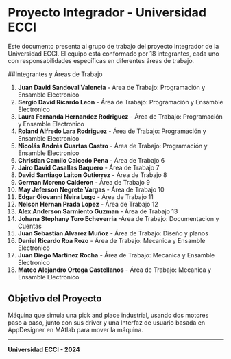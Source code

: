 # Proyecto Integrador - Universidad ECCI

Este documento presenta al grupo de trabajo del proyecto integrador de la Universidad ECCI. El equipo está conformado por 18 integrantes, cada uno con responsabilidades específicas en diferentes áreas de trabajo.

##Integrantes y Áreas de Trabajo

1. **Juan David Sandoval Valencia** - Área de Trabajo: Programación y Ensamble Electronico
2. **Sergio David Ricardo Leon** -  Área de Trabajo: Programación y Ensamble Electronico
3. **Laura Fernanda Hernandez Rodriguez** -  Área de Trabajo: Programación y Ensamble Electronico
4. **Roland Alfredo Lara Rodriguez** - Área de Trabajo: Programación y Ensamble Electronico
5. **Nicolás Andrés Cuartas Castro** -  Área de Trabajo: Programación y Ensamble Electronico
6. **Christian Camilo Caicedo Pena** - Área de Trabajo 6
7. **Jairo David Casallas Baquero** - Área de Trabajo 7
8. **David Santiago Laiton Gutierrez** - Área de Trabajo 8
9. **German Moreno Calderon** - Área de Trabajo 9
10. **May Jeferson Negrete Vargas** - Área de Trabajo 10
11. **Edgar Giovanni Neira Lugo** - Área de Trabajo 11
12. **Nelson Hernan Prada Lopez** - Área de Trabajo 12
13. **Alex Anderson Sarmiento Guzman** - Área de Trabajo 13
14. **Johana Stephany Toro Echeverria** -Área de Trabajo: Documentacion y Cuentas
15. **Juan Sebastian Alvarez Muñoz** - Área de Trabajo: Diseño y planos
16. **Daniel Ricardo Roa Rozo** -  Área de Trabajo: Mecanica y Ensamble Electronico
17. **Juan Diego Martinez Rocha** - Área de Trabajo: Mecanica y Ensamble Electronico
18. **Mateo Alejandro Ortega Castellanos** - Área de Trabajo: Mecanica y Ensamble Electronico
## Objetivo del Proyecto
Máquina que simula una pick and place industrial, usando dos motores paso a paso, junto con sus driver y una Interfaz de usuario basada en AppDesigner en MAtlab para mover la máquina.

---

**Universidad ECCI - 2024**
